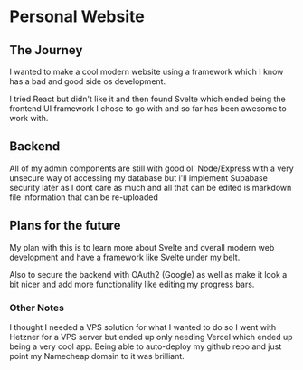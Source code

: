 # Personal Website

## The Journey

I wanted to make a cool modern website using a framework which I know has a bad and good side os development.

I tried React but didn't like it and then found Svelte which ended being the frontend UI framework I chose to go with and so far has been awesome to work with.

## Backend

All of my admin components are still with good ol' Node/Express with a very unsecure way of accessing my database but i'll implement Supabase security later as I dont care as much and all that can be edited is markdown file information that can be re-uploaded

## Plans for the future

My plan with this is to learn more about Svelte and overall modern web development and have a framework like Svelte under my belt.

Also to secure the backend with OAuth2 (Google) as well as make it look a bit nicer and add more functionality like editing my progress bars.

### Other Notes

I thought I needed a VPS solution for what I wanted to do so I went with Hetzner for a VPS server but ended up only needing Vercel which ended up being a very cool app. Being able to auto-deploy my github repo and just point my Namecheap domain to it was brilliant.
